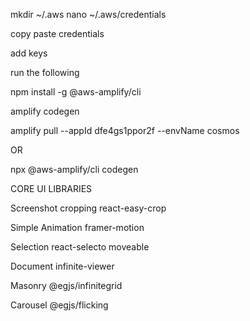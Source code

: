 mkdir ~/.aws
nano ~/.aws/credentials

copy paste credentials

add keys

run the following

npm install -g @aws-amplify/cli

amplify codegen

amplify pull --appId dfe4gs1ppor2f --envName cosmos

OR

npx @aws-amplify/cli codegen

CORE UI LIBRARIES

Screenshot cropping
react-easy-crop

Simple Animation
framer-motion

Selection
react-selecto
moveable

Document
infinite-viewer

Masonry
@egjs/infinitegrid

Carousel
@egjs/flicking
